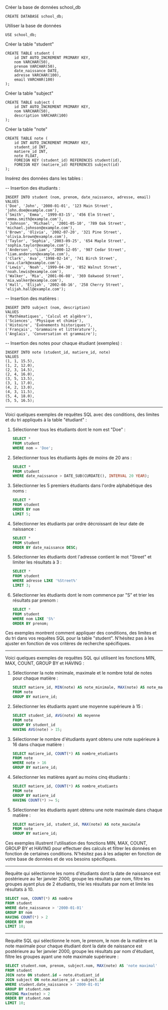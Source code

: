 Créer la base de données school_db

    CREATE DATABASE school_db;

Utiliser la base de données

    USE school_db;

Créer la table "student"

    CREATE TABLE student (
        id INT AUTO_INCREMENT PRIMARY KEY,
        nom VARCHAR(50),
        prenom VARCHAR(50),
        date_naissance DATE,
        adresse VARCHAR(100),
        email VARCHAR(100)
    );

Créer la table "subject"

    CREATE TABLE subject (
        id INT AUTO_INCREMENT PRIMARY KEY,
        nom VARCHAR(50),
        description VARCHAR(100)
    );

Créer la table "note"

    CREATE TABLE note (
        id INT AUTO_INCREMENT PRIMARY KEY,
        student_id INT,
        matiere_id INT,
        note FLOAT,
        FOREIGN KEY (student_id) REFERENCES student(id),
        FOREIGN KEY (matiere_id) REFERENCES subject(id)
    );

Insérez des données dans les tables :

-- Insertion des étudiants :

    INSERT INTO student (nom, prenom, date_naissance, adresse, email)
    VALUES
    ('Doe', 'John', '2000-01-01', '123 Main Street', 'john.doe@example.com'),
    ('Smith', 'Emma', '1999-03-15', '456 Elm Street', 'emma.smith@example.com'),
    ('Johnson', 'Michael', '2001-05-10', '789 Oak Street', 'michael.johnson@example.com'),
    ('Brown', 'Olivia', '2002-07-20', '321 Pine Street', 'olivia.brown@example.com'),
    ('Taylor', 'Sophia', '2003-09-25', '654 Maple Street', 'sophia.taylor@example.com'),
    ('Anderson', 'Liam', '2000-12-05', '987 Cedar Street', 'liam.anderson@example.com'),
    ('Clark', 'Ava', '1998-02-14', '741 Birch Street', 'ava.clark@example.com'),
    ('Lewis', 'Noah', '1999-04-30', '852 Walnut Street', 'noah.lewis@example.com'),
    ('Walker', 'Mia', '2001-06-08', '369 Oakwood Street', 'mia.walker@example.com'),
    ('Hall', 'Elijah', '2002-08-16', '258 Cherry Street', 'elijah.hall@example.com');

-- Insertion des matières :

    INSERT INTO subject (nom, description)
    VALUES
    ('Mathématiques', 'Calcul et algèbre'),
    ('Sciences', 'Physique et chimie'),
    ('Histoire', 'Événements historiques'),
    ('Français', 'Grammaire et littérature'),
    ('Anglais', 'Conversation et grammaire');

-- Insertion des notes pour chaque étudiant (exemples) :

    INSERT INTO note (student_id, matiere_id, note)
    VALUES
    (1, 1, 15.5),
    (1, 2, 12.0),
    (2, 3, 14.5),
    (2, 4, 16.0),
    (3, 5, 13.5),
    (3, 1, 17.0),
    (4, 2, 13.0),
    (4, 3, 11.5),
    (5, 4, 18.0),
    (5, 5, 16.5);

---

Voici quelques exemples de requêtes SQL avec des conditions, des limites et du tri appliqués à la table "étudiant" :

1.  Sélectionner tous les étudiants dont le nom est "Doe" :

    ```sql
    SELECT *
    FROM student
    WHERE nom = 'Doe';
    ```

2.  Sélectionner tous les étudiants âgés de moins de 20 ans :

    ```sql
    SELECT *
    FROM student
    WHERE date_naissance > DATE_SUB(CURDATE(), INTERVAL 20 YEAR);
    ```

3.  Sélectionner les 5 premiers étudiants dans l'ordre alphabétique des noms :

    ```sql
    SELECT *
    FROM student
    ORDER BY nom
    LIMIT 5;
    ```

4.  Sélectionner les étudiants par ordre décroissant de leur date de naissance :

    ```sql
    SELECT *
    FROM student
    ORDER BY date_naissance DESC;
    ```

5.  Sélectionner les étudiants dont l'adresse contient le mot "Street" et limiter les résultats à 3 :

    ```sql
    SELECT *
    FROM student
    WHERE adresse LIKE '%Street%'
    LIMIT 3;
    ```

6.  Sélectionner les étudiants dont le nom commence par "S" et trier les résultats par prenom :

    ```sql
    SELECT *
    FROM student
    WHERE nom LIKE 'S%'
    ORDER BY prenom;
    ```

Ces exemples montrent comment appliquer des conditions, des limites et du tri dans vos requêtes SQL pour la table "student". N'hésitez pas à les ajuster en fonction de vos critères de recherche spécifiques.

---

Voici quelques exemples de requêtes SQL qui utilisent les fonctions MIN, MAX, COUNT, GROUP BY et HAVING :

1. Sélectionner la note minimale, maximale et le nombre total de notes pour chaque matière :

    ```sql
    SELECT matiere_id, MIN(note) AS note_minimale, MAX(note) AS note_maximale, COUNT(*) AS nombre_notes
    FROM note
    GROUP BY matiere_id;
    ```

2. Sélectionner les étudiants ayant une moyenne supérieure à 15 :

    ```sql
    SELECT student_id, AVG(note) AS moyenne
    FROM note
    GROUP BY student_id
    HAVING AVG(note) > 15;
    ```

3. Sélectionner le nombre d'étudiants ayant obtenu une note supérieure à 16 dans chaque matière :

    ```sql
    SELECT matiere_id, COUNT(*) AS nombre_etudiants
    FROM note
    WHERE note > 16
    GROUP BY matiere_id;
    ```

4. Sélectionner les matières ayant au moins cinq étudiants :

    ```sql
    SELECT matiere_id, COUNT(*) AS nombre_etudiants
    FROM note
    GROUP BY matiere_id
    HAVING COUNT(*) >= 5;
    ```

5. Sélectionner les étudiants ayant obtenu une note maximale dans chaque matière :

    ```sql
    SELECT matiere_id, student_id, MAX(note) AS note_maximale
    FROM note
    GROUP BY matiere_id;
    ```

Ces exemples illustrent l'utilisation des fonctions MIN, MAX, COUNT, GROUP BY et HAVING pour effectuer des calculs et filtrer les données en fonction de certaines conditions.
N'hésitez pas à les adapter en fonction de votre base de données et de vos besoins spécifiques.

---

Requête qui sélectionne les noms d'étudiants dont la date de naissance est postérieure au 1er janvier 2000, groupe les résultats par nom, filtre les groupes ayant plus de 2 étudiants, trie les résultats par nom et limite les résultats à 10.

```sql
SELECT nom, COUNT(*) AS nombre
FROM student
WHERE date_naissance > '2000-01-01'
GROUP BY nom
HAVING COUNT(*) > 2
ORDER BY nom
LIMIT 10;
```

---

Requête SQL qui sélectionne le nom, le prenom, le nom de la matière et la note maximale pour chaque étudiant dont la date de naissance est postérieure au 1er janvier 2000, groupe les résultats par nom d'étudiant, filtre les groupes ayant une note maximale supérieure :

```sql
SELECT student.nom, prenom, subject.nom, MAX(note) AS 'note maximal'
FROM student
JOIN note ON student.id = note.étudiant_id
JOIN subject ON note.matiere_id = subject.id
WHERE student.date_naissance > '2000-01-01'
GROUP BY student.nom
HAVING Max(note) > 2
ORDER BY student.nom
LIMIT 10;
```
